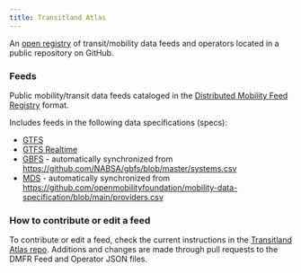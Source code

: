 ```yaml
---
title: Transitland Atlas
---
```


An [open registry](https://github.com/transitland/transitland-atlas/blob/master/README.md) of transit/mobility data feeds and operators located in a public repository on GitHub.

### Feeds

Public mobility/transit data feeds cataloged in the [Distributed Mobility Feed Registry](https://github.com/transitland/distributed-mobility-feed-registry) format.

Includes feeds in the following data specifications (specs):

- [GTFS](https://gtfs.org/reference/static)
- [GTFS Realtime](https://gtfs.org/reference/realtime/v2/)
- [GBFS](https://github.com/NABSA/gbfs) - automatically synchronized from https://github.com/NABSA/gbfs/blob/master/systems.csv
- [MDS](https://github.com/openmobilityfoundation/mobility-data-specification) - automatically synchronized from https://github.com/openmobilityfoundation/mobility-data-specification/blob/main/providers.csv
### How to contribute or edit a feed

To contribute or edit a feed, check the current instructions in the [Transitland Atlas repo](https://github.com/transitland/transitland-atlas/blob/master/README.md). Additions and changes are made through pull requests to the DMFR Feed and Operator JSON files.